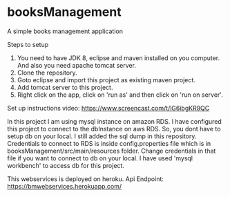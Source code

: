 # booksManagement
A simple books management application

Steps to setup
1. You need to have JDK 8, eclipse and maven installed on you computer. And also you need apache tomcat server. 
2. Clone the repository.
3. Goto eclipse and import this project as existing maven project. 
4. Add tomcat server to this project. 
5. Right click on the app, click on 'run as' and then click on 'run on server'.

Set up instructions video: https://www.screencast.com/t/lG6ibgKR9QC

In this project I am using mysql instance on amazon RDS. I have configured this project to connect to the dbInstance on aws RDS. So, you dont have to setup db on your local. I still added the sql dump in this repository. Credentials to connect to RDS is inside config.properties file which is in booksManagement/src/main/resources folder. Change credentials in that file if you want to connect to db on your local. I have used 'mysql workbench' to access db for this project.

This webservices is deployed on heroku. Api Endpoint: https://bmwebservices.herokuapp.com/

